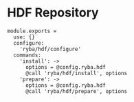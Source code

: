 
# HDF Repository

    module.exports =
      use: {}
      configure:
        'ryba/hdf/configure'
      commands:
        'install': ->
          options = @config.ryba.hdf
          @call 'ryba/hdf/install', options
        'prepare': ->
          options = @config.ryba.hdf
          @call 'ryba/hdf/prepare', options
